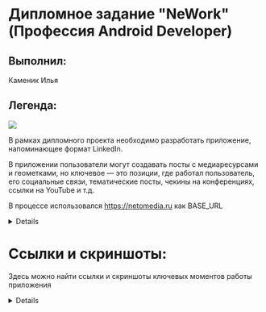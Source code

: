 # Дипломное задание "NeWork" (Профессия Android Developer)

## Выполнил:

Каменик Илья

## Легенда:

![](https://github.com/netology-code/and-diploma/blob/master/pic/logo.png)

В рамках дипломного проекта необходимо разработать приложение, напоминающее формат LinkedIn.

В приложении пользователи могут создавать посты с медиаресурсами и геометками, но ключевое — это позиции, где работал пользователь, его социальные связи, тематические посты, чекины на конференциях, ссылки на YouTube и т.д.

В процессе использовался https://netomedia.ru как BASE_URL

<details>

Основная идея: есть посты, события и пользователи (вместе с их работами).

Ключевое - пользователи. Получая список пользователей, мы можем затем его отображать на любые поля, в которых фигурируют id пользователей:
* упоминания
* "лайкеры"
* спикеры
* участники

</details>

# Ссылки и скриншоты:

Здесь можно найти ссылки и скриншоты ключевых моментов работы приложения

<details>

Пока пусто

</details>